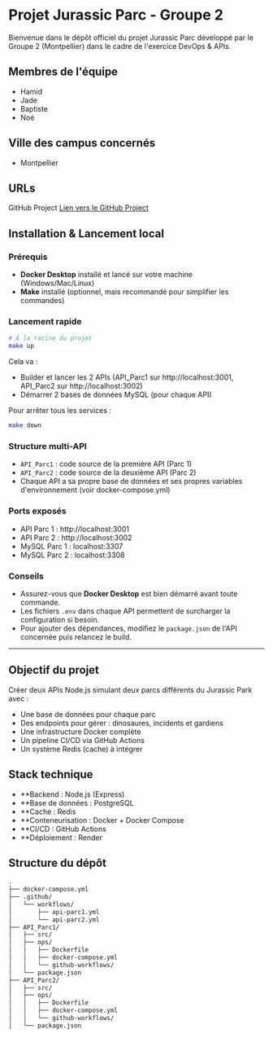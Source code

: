 # Projet Jurassic Parc - Groupe 2

Bienvenue dans le dépôt officiel du projet Jurassic Parc développé par le Groupe 2 (Montpellier) dans le cadre de l'exercice DevOps & APIs.

##  Membres de l'équipe

- Hamid
- Jade
- Baptiste
- Noé

## Ville des campus concernés

- Montpellier


##  URLs

GitHub Project     [Lien vers le GitHub Project](https://github.com/Koruji/Groupe_2-Jurassic_Parc_API)  



##  Installation & Lancement local

### Prérequis
- **Docker Desktop** installé et lancé sur votre machine (Windows/Mac/Linux)
- **Make** installé (optionnel, mais recommandé pour simplifier les commandes)

### Lancement rapide

```bash
# À la racine du projet
make up
```
Cela va :
- Builder et lancer les 2 APIs (API_Parc1 sur http://localhost:3001, API_Parc2 sur http://localhost:3002)
- Démarrer 2 bases de données MySQL (pour chaque API)

Pour arrêter tous les services :
```bash
make down
```

### Structure multi-API
- `API_Parc1` : code source de la première API (Parc 1)
- `API_Parc2` : code source de la deuxième API (Parc 2)
- Chaque API a sa propre base de données et ses propres variables d'environnement (voir docker-compose.yml)

### Ports exposés
- API Parc 1 : http://localhost:3001
- API Parc 2 : http://localhost:3002
- MySQL Parc 1 : localhost:3307
- MySQL Parc 2 : localhost:3308

### Conseils
- Assurez-vous que **Docker Desktop** est bien démarré avant toute commande.
- Les fichiers `.env` dans chaque API permettent de surcharger la configuration si besoin.
- Pour ajouter des dépendances, modifiez le `package.json` de l'API concernée puis relancez le build.

---


##  Objectif du projet

Créer deux APIs Node.js simulant deux parcs différents du Jurassic Park avec :

- Une base de données pour chaque parc
- Des endpoints pour gérer : dinosaures, incidents et gardiens
- Une infrastructure Docker complète 
- Un pipeline CI/CD via GitHub Actions
- Un système Redis (cache) à intégrer


##  Stack technique

- **Backend : Node.js (Express)
- **Base de données : PostgreSQL
- **Cache : Redis
- **Conteneurisation : Docker + Docker Compose
- **CI/CD : GitHub Actions
- **Déploiement : Render


##  Structure du dépôt

```bash
.
├── docker-compose.yml
├── .github/
│   └── workflows/
│       ├── api-parc1.yml
│       └── api-parc2.yml
├── API_Parc1/
│   ├── src/
│   ├── ops/
│   │   ├── Dockerfile
│   │   ├── docker-compose.yml
│   │   └── github-workflows/
│   └── package.json
├── API_Parc2/
│   ├── src/
│   ├── ops/
│   │   ├── Dockerfile
│   │   ├── docker-compose.yml
│   │   └── github-workflows/
│   └── package.json
